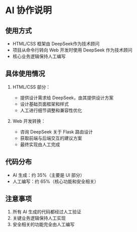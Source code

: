 # AI 协作说明

## 使用方式
- HTML/CSS 框架由 DeepSeek作为技术顾问
- 项目从命令行转向 Web 开发时使用 DeepSeek 作为技术顾问
- 核心业务逻辑保持人工编写

## 具体使用情况
1. HTML/CSS 部分：
   - 提供设计需求给 DeepSeek，由其提供设计方案
   - 设计基础页面框架和样式
   - 人工进行细节调整和兼容性优化

2. Web 开发转换：
   - 咨询 DeepSeek 关于 Flask 路由设计
   - 获取前端与后端交互的建议方案
   - 最终实现由人工完成

## 代码分布
- AI 生成：约 35%（主要是 UI 部分）
- 人工编写：约 65%（核心功能和安全相关）

## 注意事项
1. 所有 AI 生成的代码都经过人工验证
2. 关键业务逻辑保持人工实现
3. 安全相关的功能完全由人工编写
